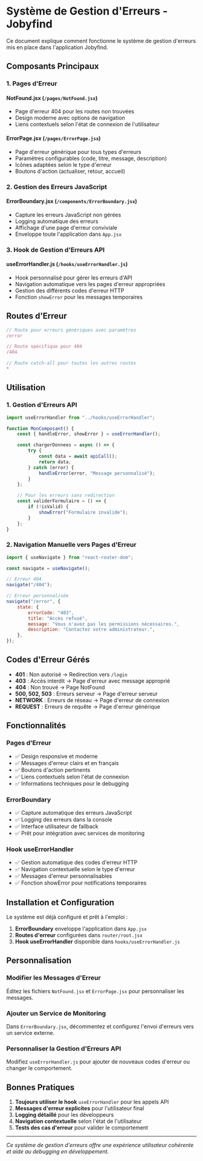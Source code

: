 # Système de Gestion d'Erreurs - Jobyfind

Ce document explique comment fonctionne le système de gestion d'erreurs mis en place dans l'application Jobyfind.

## Composants Principaux

### 1. Pages d'Erreur

#### NotFound.jsx (`/pages/NotFound.jsx`)

-   Page d'erreur 404 pour les routes non trouvées
-   Design moderne avec options de navigation
-   Liens contextuels selon l'état de connexion de l'utilisateur

#### ErrorPage.jsx (`/pages/ErrorPage.jsx`)

-   Page d'erreur générique pour tous types d'erreurs
-   Paramètres configurables (code, titre, message, description)
-   Icônes adaptées selon le type d'erreur
-   Boutons d'action (actualiser, retour, accueil)

### 2. Gestion des Erreurs JavaScript

#### ErrorBoundary.jsx (`/components/ErrorBoundary.jsx`)

-   Capture les erreurs JavaScript non gérées
-   Logging automatique des erreurs
-   Affichage d'une page d'erreur conviviale
-   Enveloppe toute l'application dans `App.jsx`

### 3. Hook de Gestion d'Erreurs API

#### useErrorHandler.js (`/hooks/useErrorHandler.js`)

-   Hook personnalisé pour gérer les erreurs d'API
-   Navigation automatique vers les pages d'erreur appropriées
-   Gestion des différents codes d'erreur HTTP
-   Fonction `showError` pour les messages temporaires

## Routes d'Erreur

```javascript
// Route pour erreurs génériques avec paramètres
/error

// Route spécifique pour 404
/404

// Route catch-all pour toutes les autres routes
*
```

## Utilisation

### 1. Gestion d'Erreurs API

```javascript
import useErrorHandler from "../hooks/useErrorHandler";

function MonComposant() {
    const { handleError, showError } = useErrorHandler();

    const chargerDonnees = async () => {
        try {
            const data = await apiCall();
            return data;
        } catch (error) {
            handleError(error, "Message personnalisé");
        }
    };

    // Pour les erreurs sans redirection
    const validerFormulaire = () => {
        if (!isValid) {
            showError("Formulaire invalide");
        }
    };
}
```

### 2. Navigation Manuelle vers Pages d'Erreur

```javascript
import { useNavigate } from "react-router-dom";

const navigate = useNavigate();

// Erreur 404
navigate("/404");

// Erreur personnalisée
navigate("/error", {
    state: {
        errorCode: "403",
        title: "Accès refusé",
        message: "Vous n'avez pas les permissions nécessaires.",
        description: "Contactez votre administrateur.",
    },
});
```

## Codes d'Erreur Gérés

-   **401** : Non autorisé → Redirection vers `/login`
-   **403** : Accès interdit → Page d'erreur avec message approprié
-   **404** : Non trouvé → Page NotFound
-   **500, 502, 503** : Erreurs serveur → Page d'erreur serveur
-   **NETWORK** : Erreurs de réseau → Page d'erreur de connexion
-   **REQUEST** : Erreurs de requête → Page d'erreur générique

## Fonctionnalités

### Pages d'Erreur

-   ✅ Design responsive et moderne
-   ✅ Messages d'erreur clairs et en français
-   ✅ Boutons d'action pertinents
-   ✅ Liens contextuels selon l'état de connexion
-   ✅ Informations techniques pour le debugging

### ErrorBoundary

-   ✅ Capture automatique des erreurs JavaScript
-   ✅ Logging des erreurs dans la console
-   ✅ Interface utilisateur de fallback
-   ✅ Prêt pour intégration avec services de monitoring

### Hook useErrorHandler

-   ✅ Gestion automatique des codes d'erreur HTTP
-   ✅ Navigation contextuelle selon le type d'erreur
-   ✅ Messages d'erreur personnalisables
-   ✅ Fonction showError pour notifications temporaires

## Installation et Configuration

Le système est déjà configuré et prêt à l'emploi :

1. **ErrorBoundary** enveloppe l'application dans `App.jsx`
2. **Routes d'erreur** configurées dans `router/root.jsx`
3. **Hook useErrorHandler** disponible dans `hooks/useErrorHandler.js`

## Personnalisation

### Modifier les Messages d'Erreur

Éditez les fichiers `NotFound.jsx` et `ErrorPage.jsx` pour personnaliser les messages.

### Ajouter un Service de Monitoring

Dans `ErrorBoundary.jsx`, décommentez et configurez l'envoi d'erreurs vers un service externe.

### Personnaliser la Gestion d'Erreurs API

Modifiez `useErrorHandler.js` pour ajouter de nouveaux codes d'erreur ou changer le comportement.

## Bonnes Pratiques

1. **Toujours utiliser le hook** `useErrorHandler` pour les appels API
2. **Messages d'erreur explicites** pour l'utilisateur final
3. **Logging détaillé** pour les développeurs
4. **Navigation contextuelle** selon l'état de l'utilisateur
5. **Tests des cas d'erreur** pour valider le comportement

---

_Ce système de gestion d'erreurs offre une expérience utilisateur cohérente et aide au debugging en développement._
